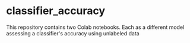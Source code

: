 # classifier_accuracy
This repository contains two Colab notebooks. Each as a different model assessing a classifier's accuracy using unlabeled data
